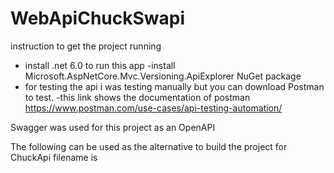 # WebApiChuckSwapi
instruction to get the project running
- install .net 6.0 to run this app
-install Microsoft.AspNetCore.Mvc.Versioning.ApiExplorer NuGet package
- for testing the api  i was testing manually but you can download Postman to test.
-this link shows the documentation of postman https://www.postman.com/use-cases/api-testing-automation/

Swagger was used for this project as an OpenAPI


The following can be used as the alternative to build the project for ChuckApi
filename is 

